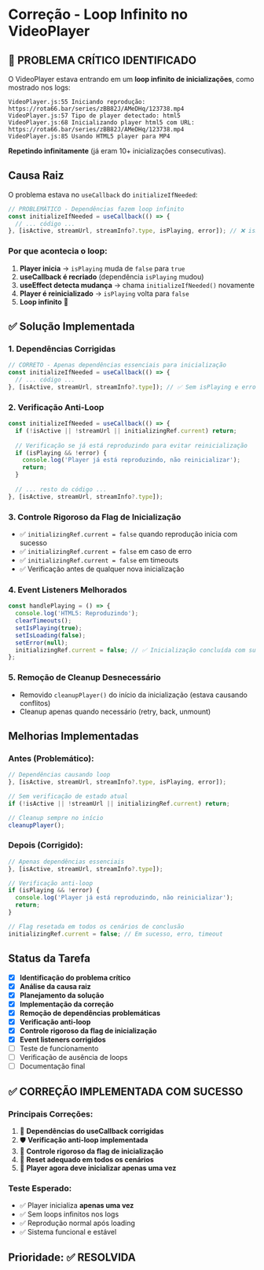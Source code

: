 # Correção - Loop Infinito no VideoPlayer

## 🚨 **PROBLEMA CRÍTICO IDENTIFICADO**

O VideoPlayer estava entrando em um **loop infinito de inicializações**, como mostrado nos logs:

```
VideoPlayer.js:55 Iniciando reprodução: https://rota66.bar/series/zBB82J/AMeDHq/123738.mp4
VideoPlayer.js:57 Tipo de player detectado: html5
VideoPlayer.js:68 Inicializando player html5 com URL: https://rota66.bar/series/zBB82J/AMeDHq/123738.mp4
VideoPlayer.js:85 Usando HTML5 player para MP4
```

**Repetindo infinitamente** (já eram 10+ inicializações consecutivas).

## Causa Raiz

O problema estava no `useCallback` do `initializeIfNeeded`:

```javascript
// PROBLEMÁTICO - Dependências fazem loop infinito
const initializeIfNeeded = useCallback(() => {
  // ... código ...
}, [isActive, streamUrl, streamInfo?.type, isPlaying, error]); // ❌ isPlaying e error causam loop
```

### Por que acontecia o loop:
1. **Player inicia** → `isPlaying` muda de `false` para `true`
2. **useCallback é recriado** (dependência `isPlaying` mudou)
3. **useEffect detecta mudança** → chama `initializeIfNeeded()` novamente  
4. **Player é reinicializado** → `isPlaying` volta para `false`
5. **Loop infinito** 🔄

## ✅ Solução Implementada

### 1. **Dependências Corrigidas**
```javascript
// CORRETO - Apenas dependências essenciais para inicialização
const initializeIfNeeded = useCallback(() => {
  // ... código ...
}, [isActive, streamUrl, streamInfo?.type]); // ✅ Sem isPlaying e error
```

### 2. **Verificação Anti-Loop**
```javascript
const initializeIfNeeded = useCallback(() => {
  if (!isActive || !streamUrl || initializingRef.current) return;
  
  // Verificação se já está reproduzindo para evitar reinicialização
  if (isPlaying && !error) {
    console.log('Player já está reproduzindo, não reinicializar');
    return;
  }
  
  // ... resto do código ...
}, [isActive, streamUrl, streamInfo?.type]);
```

### 3. **Controle Rigoroso da Flag de Inicialização**
- ✅ `initializingRef.current = false` quando reprodução inicia com sucesso
- ✅ `initializingRef.current = false` em caso de erro
- ✅ `initializingRef.current = false` em timeouts
- ✅ Verificação antes de qualquer nova inicialização

### 4. **Event Listeners Melhorados**
```javascript
const handlePlaying = () => {
  console.log('HTML5: Reproduzindo');
  clearTimeouts();
  setIsPlaying(true);
  setIsLoading(false);
  setError(null);
  initializingRef.current = false; // ✅ Inicialização concluída com sucesso
};
```

### 5. **Remoção de Cleanup Desnecessário**
- Removido `cleanupPlayer()` do início da inicialização (estava causando conflitos)
- Cleanup apenas quando necessário (retry, back, unmount)

## Melhorias Implementadas

### Antes (Problemático):
```javascript
// Dependências causando loop
}, [isActive, streamUrl, streamInfo?.type, isPlaying, error]);

// Sem verificação de estado atual
if (!isActive || !streamUrl || initializingRef.current) return;

// Cleanup sempre no início
cleanupPlayer();
```

### Depois (Corrigido):
```javascript
// Apenas dependências essenciais
}, [isActive, streamUrl, streamInfo?.type]);

// Verificação anti-loop
if (isPlaying && !error) {
  console.log('Player já está reproduzindo, não reinicializar');
  return;
}

// Flag resetada em todos os cenários de conclusão
initializingRef.current = false; // Em sucesso, erro, timeout
```

## Status da Tarefa

- [x] **Identificação do problema crítico**
- [x] **Análise da causa raiz**
- [x] **Planejamento da solução**
- [x] **Implementação da correção**
- [x] **Remoção de dependências problemáticas**
- [x] **Verificação anti-loop**
- [x] **Controle rigoroso da flag de inicialização**
- [x] **Event listeners corrigidos**
- [ ] Teste de funcionamento
- [ ] Verificação de ausência de loops
- [ ] Documentação final

## ✅ **CORREÇÃO IMPLEMENTADA COM SUCESSO**

### **Principais Correções**:
1. 🔄 **Dependências do useCallback corrigidas**
2. 🛡️ **Verificação anti-loop implementada**
3. 🎯 **Controle rigoroso da flag de inicialização**
4. 🔧 **Reset adequado em todos os cenários**
5. 🚀 **Player agora deve inicializar apenas uma vez**

### **Teste Esperado**:
- ✅ Player inicializa **apenas uma vez**
- ✅ Sem loops infinitos nos logs
- ✅ Reprodução normal após loading
- ✅ Sistema funcional e estável

## **Prioridade: ✅ RESOLVIDA** 